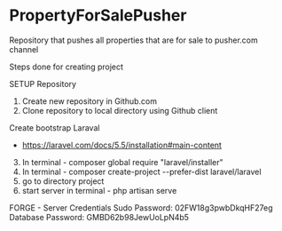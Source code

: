 # PropertyForSalePusher
Repository that pushes all properties that are for sale to pusher.com channel

Steps done for creating project

SETUP Repository
1) Create new repository in Github.com
2) Clone repository to local directory using Github client

Create bootstrap Laraval
- https://laravel.com/docs/5.5/installation#main-content
3) In terminal - composer global require "laravel/installer"
4) In terminal - composer create-project --prefer-dist laravel/laravel <name project>
5) go to directory project
6) start server in terminal - php artisan serve


FORGE - Server Credentials
Sudo Password:  02FW18g3pwbDkqHF27eg
Database Password:  GMBD62b98JewUoLpN4b5
